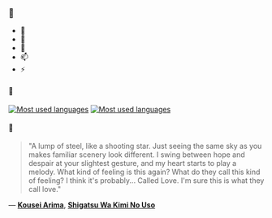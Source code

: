 ### 👋

- 🔭
- 🌱
- 💬
- 📫
- ⚡

#### 🧏

[![Most used languages](https://github-readme-stats-aynah.vercel.app/api/top-langs/?username=aynh&theme=solarized-dark&langs_count=6&layout=compact&hide_title=true)](https://github.com/anuraghazra/github-readme-stats#gh-dark-mode-only)
[![Most used languages](https://github-readme-stats-aynah.vercel.app/api/top-langs/?username=aynh&theme=solarized-light&langs_count=6&layout=compact&hide_title=true)](https://github.com/anuraghazra/github-readme-stats#gh-light-mode-only)

#### 💬

> "A lump of steel, like a shooting star. Just seeing the same sky as you makes familiar scenery look different. I swing between hope and despair at your slightest gesture, and my heart starts to play a melody. What kind of feeling is this again? What do they call this kind of feeling? I think it's probably... Called Love. I'm sure this is what they call love."

&mdash; [**Kousei Arima**](https://myanimelist.net/character.php?q=Kousei%20Arima&cat=character), [**Shigatsu Wa Kimi No Uso**](https://myanimelist.net/search/all?q=Shigatsu%20Wa%20Kimi%20No%20Uso&cat=all)

